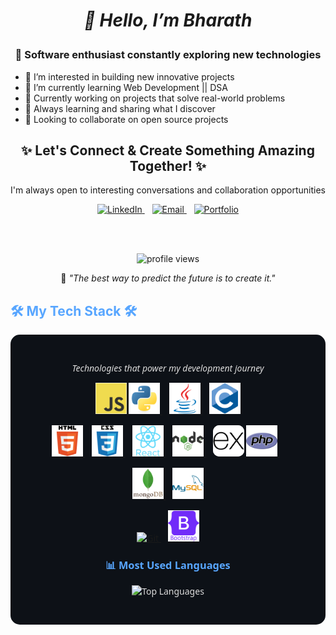 #            <p align="center"> ***👋 Hello, I’m  Bharath***</p>
###         <p align="center">🚀 Software enthusiast constantly exploring new technologies</p>
   - 👀 I’m interested in building new innovative projects
   - 🌱 I’m currently learning Web Development || DSA
   - 🔭 Currently working on projects that solve real-world problems
   - 🌱 Always learning and sharing what I discover
   - 👯 Looking to collaborate on open source projects
<div align="center">
  <h2>✨ Let's Connect & Create Something Amazing Together! ✨</h2>
  
  <p>I'm always open to interesting conversations and collaboration opportunities</p>
  
  <a href="https://www.linkedin.com/in/mulagapaka-naga-bharath-7989a635a/">
    <img src="https://img.shields.io/badge/LinkedIn-0077B5?style=for-the-badge&logo=linkedin&logoColor=white&style=plastic" height="30" alt="LinkedIn"/>
  </a>
  &nbsp;&nbsp;
  <a href="mailto:mulagapakabharath2543@gmail.com">
    <img src="https://img.shields.io/badge/Email-D14836?style=for-the-badge&logo=gmail&logoColor=white&style=plastic" height="30" alt="Email"/>
  </a>
  &nbsp;&nbsp;
  <a href="https://myportfolio-nu-roan-34.vercel.app/">
    <img src="https://img.shields.io/badge/Portfolio-4285F4?style=for-the-badge&logo=google-chrome&logoColor=white&style=plastic" height="30" alt="Portfolio"/>
  </a>
  
  <br><br>
  
  <p>
    <img src="https://komarev.com/ghpvc/?username=yourgithubusername&label=Profile%20views&color=0e75b6&style=flat" alt="profile views" />
  </p>
  
  <p>💬 <i>"The best way to predict the future is to create it."</i></p>
</div>
 <h2 style="color: #58A6FF;">🛠️ My Tech Stack 🛠️</h2>
<div align="center" style="font-family: 'Segoe UI', Tahoma, Geneva, Verdana, sans-serif; color: #ddd; background-color: #0d1117; padding: 30px; border-radius: 15px;">
 
  <p><i>Technologies that power my development journey</i></p>

  <!-- Programming Languages 
  <h3 style="color: #58A6FF;">💻 Programming Languages</h3>-->
  <p>
    <a href="https://developer.mozilla.org/en-US/docs/Web/JavaScript" target="_blank" rel="noreferrer">
      <img src="https://raw.githubusercontent.com/devicons/devicon/master/icons/javascript/javascript-original.svg" alt="JavaScript" width="50" height="50"/>
    </a>
    <a href="https://www.python.org" target="_blank" rel="noreferrer">
      <img src="https://raw.githubusercontent.com/devicons/devicon/master/icons/python/python-original.svg" alt="Python" width="50" height="50"/>
    </a>&nbsp;&nbsp;
    <a href="https://www.java.com" target="_blank" rel="noreferrer">
      <img src="https://raw.githubusercontent.com/devicons/devicon/master/icons/java/java-original.svg" alt="Java" width="50" height="50"/>
    </a>&nbsp;&nbsp;
    <a href="https://en.cppreference.com/w/c" target="_blank" rel="noreferrer">
      <img src="https://raw.githubusercontent.com/devicons/devicon/master/icons/c/c-original.svg" alt="C" width="50" height="50"/>
    </a>
  </p>

  <!-- Web Development 
  <h3 style="color: #58A6FF;">🌐 Web Development</h3>-->
  <p>
    <a href="https://www.w3.org/html/" target="_blank" rel="noreferrer">
      <img src="https://raw.githubusercontent.com/devicons/devicon/master/icons/html5/html5-original-wordmark.svg" alt="HTML5" width="50" height="50"/>
    </a>&nbsp;&nbsp;
    <a href="https://www.w3schools.com/css/" target="_blank" rel="noreferrer">
      <img src="https://raw.githubusercontent.com/devicons/devicon/master/icons/css3/css3-original-wordmark.svg" alt="CSS3" width="50" height="50"/>
    </a>&nbsp;&nbsp;
    <a href="https://reactjs.org/" target="_blank" rel="noreferrer">
      <img src="https://raw.githubusercontent.com/devicons/devicon/master/icons/react/react-original-wordmark.svg" alt="React" width="50" height="50"/>
    </a>&nbsp;&nbsp;
    <a href="https://nodejs.org" target="_blank" rel="noreferrer">
      <img src="https://raw.githubusercontent.com/devicons/devicon/master/icons/nodejs/nodejs-original-wordmark.svg" alt="Node.js" width="50" height="50"/>
    </a>&nbsp;&nbsp;
    <a href="https://expressjs.com" target="_blank" rel="noreferrer">
      <img src="https://raw.githubusercontent.com/devicons/devicon/master/icons/express/express-original.svg" alt="Express.js" width="50" height="50" style="background-color: white; border-radius: 10px;"/>
    </a>
     <a href="https://www.php.net/" target="_blank" rel="noreferrer" aria-label="PHP">
        <img src="https://raw.githubusercontent.com/devicons/devicon/master/icons/php/php-original.svg" alt="PHP" width="50" height="50"/>
      </a>&nbsp;&nbsp;

  </p>

  <!-- Databases 
  <h3 style="color: #58A6FF;">🗄️ Databases</h3>-->
  <p>
    <a href="https://www.mongodb.com/" target="_blank" rel="noreferrer">
      <img src="https://raw.githubusercontent.com/devicons/devicon/master/icons/mongodb/mongodb-original-wordmark.svg" alt="MongoDB" width="50" height="50"/>
    </a>&nbsp;&nbsp;
    <a href="https://www.mysql.com/" target="_blank" rel="noreferrer">
      <img src="https://raw.githubusercontent.com/devicons/devicon/master/icons/mysql/mysql-original-wordmark.svg" alt="MySQL" width="50" height="50"/>
    </a>
  </p>

  <!-- Tools & Frameworks 
  <h3 style="color: #58A6FF;">🔧 Tools & Frameworks</h3>-->
  <p>
    <a href="https://git-scm.com/" target="_blank" rel="noreferrer">
      <img src="https://www.vectorlogo.zone/logos/git-scm/git-scm-icon.svg" alt="Git" width="50" height="50"/>
    </a>&nbsp;&nbsp;
    <a href="https://getbootstrap.com" target="_blank" rel="noreferrer">
      <img src="https://raw.githubusercontent.com/devicons/devicon/master/icons/bootstrap/bootstrap-plain-wordmark.svg" alt="Bootstrap" width="50" height="50"/>
    </a>
  </p>

<h3 style="color: #58A6FF;">📊 Most Used Languages</h3>
<p>
  <img src="https://github-readme-stats.vercel.app/api/top-langs/?username=Bharath78935&hide=hack&layout=compact&theme=tokyonight&bg_color=0D1117&title_color=58A6FF&text_color=ffffff&border_radius=10&hide_border=true" width="400" alt="Top Languages"/>
</p>


  

<!---
Bharath78935/Bharath78935 is a ✨ special ✨ repository because its `README.md` (this file) appears on your GitHub profile.
You can click the Preview link to take a look at your changes.
--->
